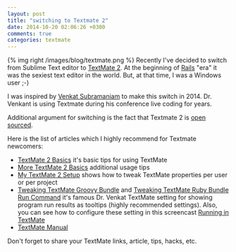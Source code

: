 ```yaml
---
layout: post
title: "switching to Textmate 2"
date: 2014-10-20 02:06:26 +0300
comments: true
categories: textmate
---
```

{% img right /images/blog/textmate.png %}
Recently I've decided to switch from Sublime Text editor to [TextMate 2](http://macromates.com). At the beginning of [Rails](http://rubyonrails.org/) "era" it was the sexiest text editor in the world. But, at that time, I was a Windows user ;-)

I was inspired by [Venkat Subramaniam](http://blog.agiledeveloper.com/) to make this switch in 2014. Dr. Venkant is using Textmate during his conference live coding for years. 

Additional argument for switching is the fact that Textmate 2 is [open sourced](https://github.com/textmate/textmate).

Here is the list of articles which I highly recommend for Textmate newcomers:

- [TextMate 2 Basics](http://hiltmon.com/blog/2013/11/09/textmate-2-basics/) it's basic tips for using TextMate
- [More TextMate 2 Basics](http://hiltmon.com/blog/2014/01/20/more-textmate-2-basics/) additional usage tips 
- [My TextMate 2 Setup](http://hiltmon.com/blog/2013/04/15/my-textmate-2-setup/) shows how to tweak TextMate properties per user or per project
- [Tweaking TextMate Groovy Bundle](http://nofluffjuststuff.com/blog/venkat_subramaniam/2007/10/tweaking_textmate_groovy_bundle) and [Tweaking TextMate Ruby Bundle Run Command](http://nofluffjuststuff.com/blog/venkat_subramaniam/2008/02/tweaking_textmate_ruby_bundle_run_command) it's famous Dr. Venkat TextMate setting for showing program run results as tooltips (highly recommended settings). Also, you can see how to configure these setting in this screencast [Running in TextMate](https://www.agilelearner.com/presentation/5)
- [TextMate Manual](http://manual.macromates.com/en/)

Don't forget to share your TextMate links, article, tips, hacks, etc.